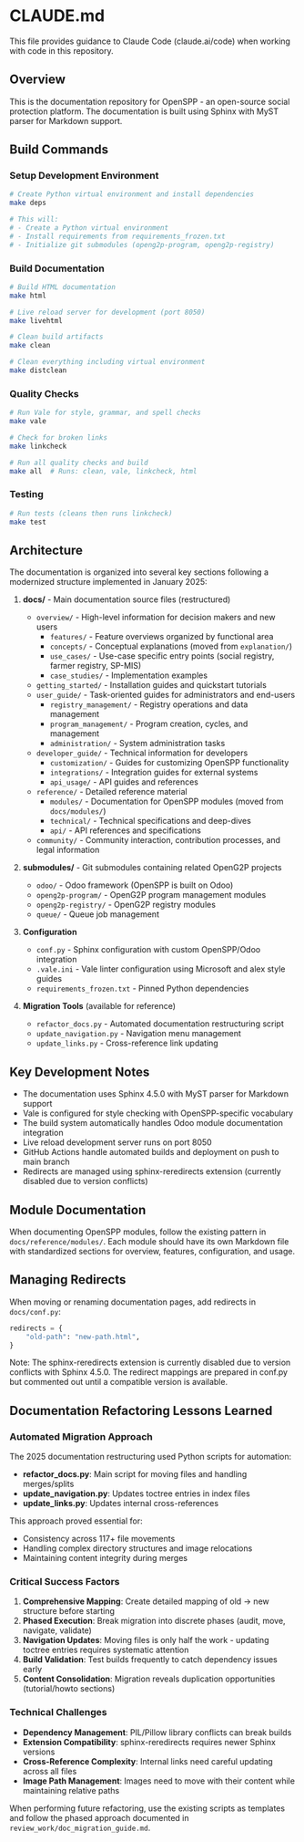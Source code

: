 # CLAUDE.md

This file provides guidance to Claude Code (claude.ai/code) when working with code in this repository.

## Overview

This is the documentation repository for OpenSPP - an open-source social protection platform. The documentation is built using Sphinx with MyST parser for Markdown support.

## Build Commands

### Setup Development Environment
```bash
# Create Python virtual environment and install dependencies
make deps

# This will:
# - Create a Python virtual environment
# - Install requirements from requirements_frozen.txt
# - Initialize git submodules (openg2p-program, openg2p-registry)
```

### Build Documentation
```bash
# Build HTML documentation
make html

# Live reload server for development (port 8050)
make livehtml

# Clean build artifacts
make clean

# Clean everything including virtual environment
make distclean
```

### Quality Checks
```bash
# Run Vale for style, grammar, and spell checks
make vale

# Check for broken links
make linkcheck

# Run all quality checks and build
make all  # Runs: clean, vale, linkcheck, html
```

### Testing
```bash
# Run tests (cleans then runs linkcheck)
make test
```

## Architecture

The documentation is organized into several key sections following a modernized structure implemented in January 2025:

1. **docs/** - Main documentation source files (restructured)
   - `overview/` - High-level information for decision makers and new users
     - `features/` - Feature overviews organized by functional area
     - `concepts/` - Conceptual explanations (moved from `explanation/`)
     - `use_cases/` - Use-case specific entry points (social registry, farmer registry, SP-MIS)
     - `case_studies/` - Implementation examples
   - `getting_started/` - Installation guides and quickstart tutorials
   - `user_guide/` - Task-oriented guides for administrators and end-users
     - `registry_management/` - Registry operations and data management
     - `program_management/` - Program creation, cycles, and management
     - `administration/` - System administration tasks
   - `developer_guide/` - Technical information for developers
     - `customization/` - Guides for customizing OpenSPP functionality
     - `integrations/` - Integration guides for external systems
     - `api_usage/` - API guides and references
   - `reference/` - Detailed reference material
     - `modules/` - Documentation for OpenSPP modules (moved from `docs/modules/`)
     - `technical/` - Technical specifications and deep-dives
     - `api/` - API references and specifications
   - `community/` - Community interaction, contribution processes, and legal information

2. **submodules/** - Git submodules containing related OpenG2P projects
   - `odoo/` - Odoo framework (OpenSPP is built on Odoo)
   - `openg2p-program/` - OpenG2P program management modules
   - `openg2p-registry/` - OpenG2P registry modules
   - `queue/` - Queue job management

3. **Configuration**
   - `conf.py` - Sphinx configuration with custom OpenSPP/Odoo integration
   - `.vale.ini` - Vale linter configuration using Microsoft and alex style guides
   - `requirements_frozen.txt` - Pinned Python dependencies

4. **Migration Tools** (available for reference)
   - `refactor_docs.py` - Automated documentation restructuring script
   - `update_navigation.py` - Navigation menu management
   - `update_links.py` - Cross-reference link updating

## Key Development Notes

- The documentation uses Sphinx 4.5.0 with MyST parser for Markdown support
- Vale is configured for style checking with OpenSPP-specific vocabulary
- The build system automatically handles Odoo module documentation integration
- Live reload development server runs on port 8050
- GitHub Actions handle automated builds and deployment on push to main branch
- Redirects are managed using sphinx-reredirects extension (currently disabled due to version conflicts)

## Module Documentation

When documenting OpenSPP modules, follow the existing pattern in `docs/reference/modules/`. Each module should have its own Markdown file with standardized sections for overview, features, configuration, and usage.

## Managing Redirects

When moving or renaming documentation pages, add redirects in `docs/conf.py`:
```python
redirects = {
    "old-path": "new-path.html",
}
```
Note: The sphinx-reredirects extension is currently disabled due to version conflicts with Sphinx 4.5.0. The redirect mappings are prepared in conf.py but commented out until a compatible version is available.

## Documentation Refactoring Lessons Learned

### Automated Migration Approach

The 2025 documentation restructuring used Python scripts for automation:
- **refactor_docs.py**: Main script for moving files and handling merges/splits
- **update_navigation.py**: Updates toctree entries in index files
- **update_links.py**: Updates internal cross-references

This approach proved essential for:
- Consistency across 117+ file movements
- Handling complex directory structures and image relocations
- Maintaining content integrity during merges

### Critical Success Factors

1. **Comprehensive Mapping**: Create detailed mapping of old → new structure before starting
2. **Phased Execution**: Break migration into discrete phases (audit, move, navigate, validate)
3. **Navigation Updates**: Moving files is only half the work - updating toctree entries requires systematic attention
4. **Build Validation**: Test builds frequently to catch dependency issues early
5. **Content Consolidation**: Migration reveals duplication opportunities (tutorial/howto sections)

### Technical Challenges

- **Dependency Management**: PIL/Pillow library conflicts can break builds
- **Extension Compatibility**: sphinx-reredirects requires newer Sphinx versions
- **Cross-Reference Complexity**: Internal links need careful updating across all files
- **Image Path Management**: Images need to move with their content while maintaining relative paths

When performing future refactoring, use the existing scripts as templates and follow the phased approach documented in `review_work/doc_migration_guide.md`.